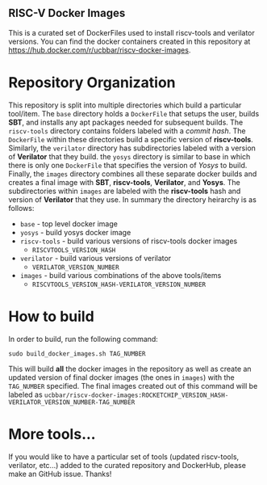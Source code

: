 RISC-V Docker Images
--------------------

This is a curated set of DockerFiles used to install riscv-tools and verilator versions. You can find the docker containers
created in this repository at https://hub.docker.com/r/ucbbar/riscv-docker-images.

Repository Organization
=======================

This repository is split into multiple directories which build a particular tool/item. The `base`
directory holds a `DockerFile` that setups the user, builds **SBT**, and installs any apt packages needed for subsequent builds.
The `riscv-tools` directory contains folders labeled with a *commit hash*. The `DockerFile` within these directories build
a specific version of **riscv-tools**. Similarly, the `verilator` directory has subdirectories labeled with a version of 
**Verilator** that they build. the `yosys` directory is similar to base in which there is only one `DockerFile` that specifies
the version of *Yosys* to build. Finally, the `images` directory combines all these separate docker builds and creates a final
image with **SBT**, **riscv-tools**, **Verilator**, and **Yosys**. The subdirectories within `images` are labeled with the **riscv-tools**
hash and version of **Verilator** that they use. In summary the directory heirarchy is as follows:

- `base` - top level docker image
- `yosys` - build yosys docker image
- `riscv-tools` - build various versions of riscv-tools docker images
    - `RISCVTOOLS_VERSION_HASH`
- `verilator` - build various versions of verilator
    - `VERILATOR_VERSION_NUMBER`
- `images` - build various combinations of the above tools/items
    - `RISCVTOOLS_VERSION_HASH-VERILATOR_VERSION_NUMBER`

How to build
============

In order to build, run the following command:

```
sudo build_docker_images.sh TAG_NUMBER
```

This will build **all** the docker images in the repository as well as create an updated version of final docker images (the ones 
in `images`) with the `TAG_NUMBER` specified. The final images created out of this command will be labeled as
`ucbbar/riscv-docker-images:ROCKETCHIP_VERSION_HASH-VERILATOR_VERSION_NUMBER-TAG_NUMBER`

More tools...
=============

If you would like to have a particular set of tools (updated riscv-tools, verilator, etc...) added to the curated repository and
DockerHub, please make an GitHub issue. Thanks!
